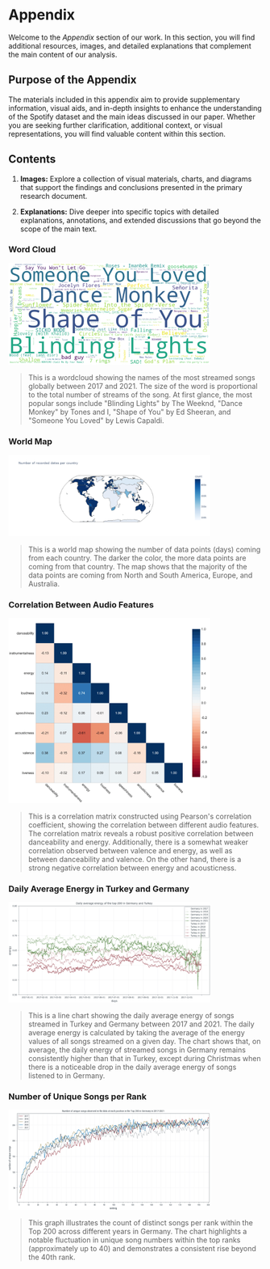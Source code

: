 # Appendix

Welcome to the _Appendix_ section of our work. In this section, you will find additional resources, images, and detailed explanations that complement the main content of our analysis.

## Purpose of the Appendix

The materials included in this appendix aim to provide supplementary information, visual aids, and in-depth insights to enhance the understanding of the Spotify dataset and the main ideas discussed in our paper. Whether you are seeking further clarification, additional context, or visual representations, you will find valuable content within this section.

## Contents

1. **Images:** Explore a collection of visual materials, charts, and diagrams that support the findings and conclusions presented in the primary research document.

2. **Explanations:** Dive deeper into specific topics with detailed explanations, annotations, and extended discussions that go beyond the scope of the main text.


### Word Cloud

<img src="fig/wordcloud.png" alt="wordcloud" width="400" height="auto">


> This is a wordcloud showing the names of the most streamed songs globally between 2017 and 2021. The size of the word is proportional to the total number of streams of the song. At first glance, the most popular songs include "Blinding Lights" by The Weeknd, "Dance Monkey" by Tones and I, "Shape of You" by Ed Sheeran, and "Someone You Loved" by Lewis Capaldi. 


### World Map

<img src="fig/worldmap.png" alt="worldmap" width="400" height="auto">


> This is a world map showing the number of data points (days) coming from each country. The darker the color, the more data points are coming from that country. The map shows that the majority of the data points are coming from North and South America, Europe, and Australia. 



### Correlation Between Audio Features

<img src="fig/correlation_matrix.png" alt="correlation_matrix" width="400" height="auto">



> This is a correlation matrix constructed using Pearson's correlation coefficient, showing the correlation between different audio features. The correlation matrix reveals a robust positive correlation between danceability and energy. Additionally, there is a somewhat weaker correlation observed between valence and energy, as well as between danceability and valence. On the other hand, there is a strong negative correlation between energy and acousticness.



### Daily Average Energy in Turkey and Germany
<img src="fig/daily_average_energy.png" alt="daily_average_energy" width="400" height="auto">

> This is a line chart showing the daily average energy of songs streamed in Turkey and Germany between 2017 and 2021. The daily average energy is calculated by taking the average of the energy values of all songs streamed on a given day. The chart shows that, on average, the daily energy of streamed songs in Germany remains consistently higher than that in Turkey, except during Christmas when there is a noticeable drop in the daily average energy of songs listened to in Germany.



### Number of Unique Songs per Rank
<img src="fig/unique_songs_per_rank.png" alt="unique_songs_per_rank" width="400" height="auto">

> This graph illustrates the count of distinct songs per rank within the Top 200 across different years in Germany. The chart highlights a notable fluctuation in unique song numbers within the top ranks (approximately up to 40) and demonstrates a consistent rise beyond the 40th rank.
